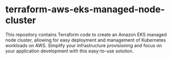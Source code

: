 # terraform-aws-eks-managed-node-cluster
This repository contains Terraform code to create an Amazon EKS managed node cluster, allowing for easy deployment and management of Kubernetes workloads on AWS. Simplify your infrastructure provisioning and focus on your application development with this easy-to-use solution.
